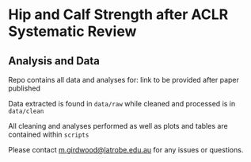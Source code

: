 # Hip and Calf Strength after ACLR Systematic Review 
## Analysis and Data

Repo contains all data and analyses for: link to be provided after paper published

Data extracted is found in ```data/raw``` while cleaned and processed is in ```data/clean```

All cleaning and analyses performed as well as plots and tables are contained within ```scripts```
 
Please contact m.girdwood@latrobe.edu.au for any issues or questions.
